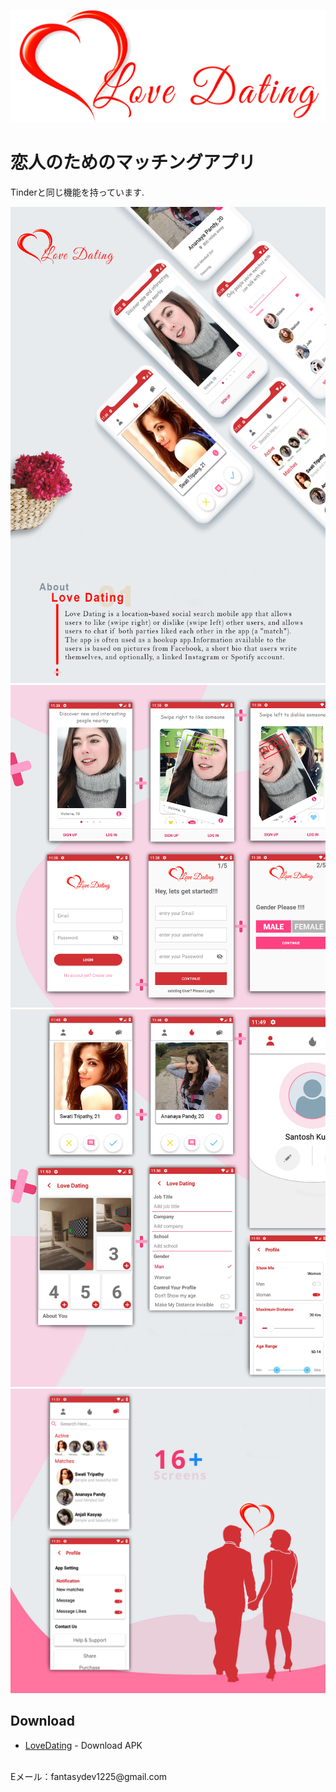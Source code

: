 <img src="screen/Love Dating Logo.png" ></img> 
<br/>
# 恋人のためのマッチングアプリ
Tinderと同じ機能を持っています.
<br/>

<img src="screen/screen1.png" ></img> <br/>
<img src="screen/screen2.png" ></img> <br/>
<img src="screen/screen3.png" ></img> <br/>
<img src="screen/screen4.png" ></img> <br/>

## Download

* [LoveDating](https://github.com/quintuslabs/DatingApp/blob/master/lovedating1.2.apk) - Download APK
<br/>
Eメール：fantasydev1225@gmail.com


